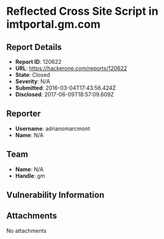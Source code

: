 # Reflected Cross Site Script in imtportal.gm.com

## Report Details
- **Report ID**: 120622
- **URL**: https://hackerone.com/reports/120622
- **State**: Closed
- **Severity**: N/A
- **Submitted**: 2016-03-04T17:43:56.424Z
- **Disclosed**: 2017-06-09T18:57:09.609Z

## Reporter
- **Username**: adrianomarcmont
- **Name**: N/A

## Team
- **Name**: N/A
- **Handle**: gm

## Vulnerability Information


## Attachments
No attachments

